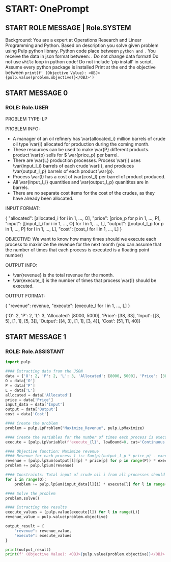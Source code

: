 # START: OnePrompt 
## START ROLE MESSAGE | Role.SYSTEM 
Background: You are a expert at Operations Research and Linear Programming and Python. Based on description you solve given problem using Pulp python library. Python code place between ```python and ```. You receive the data in json format between: <DATA></DATA>. Do not change data format! Do not use `while` loop in python code! Do not include 'pip install' in script. Assume every python package is installed Print at the end the objective between <OBJ></OBJ> `print(f' (Objective Value): <OBJ>{pulp.value(problem.objective)}</OBJ>')`  
## START MESSAGE 0 
### ROLE: Role.USER
<DESCRIPTION>
PROBLEM TYPE: LP

PROBLEM INFO: 

- A manager of an oil refinery has \var{allocated_i} million barrels of crude oil type \var{i} allocated for production during the coming month. 
- These resources can be used to make \var{P} different products. product \var{p} sells for $ \var{price_p} per barrel.
- There are \var{L} production processes. Process \var{l} uses \var{input_l_i} barrels of each crude \var{i}, and produces \var{output_l_p} barrels of each product \var{p}. 
- Process \var{l} has a cost of \var{cost_l} per barrel of product produced.
- All \var{input_l_i} quantities and \var{output_l_p} quanitites are in barrels. 
- There are no separate cost items for the cost of the crudes, as they have already been allocated.

INPUT FORMAT: 

{
    "allocated": [allocated_i for i in 1, ..., O],
    "price": [price_p for p in 1, ..., P],
    "input": [[input_l_i for i in 1, ..., O] for l in 1, ..., L],
    "output": [[output_l_p for p in 1, ..., P] for l in 1, ..., L],
    "cost": [cost_l for l in 1, ..., L]
}

OBJECTIVE: We want to know how many times should we execute each process to maximize the revenue for the next month (you can assume that the number of times that each process is executed is a floating point number)

OUTPUT INFO:

- \var{revenue} is the total revenue for the month.
- \var{execute_l} is the number of times that process \var{l} should be executed.

OUTPUT FORMAT:

{
    "revenue": revenue,
    "execute": [execute_l for l in 1, ..., L]
}

</DESCRIPTION>
<DATA>
{'O': 2, 'P': 2, 'L': 3, 'Allocated': [8000, 5000], 'Price': [38, 33], 'Input': [[3, 5], [1, 1], [5, 3]], 'Output': [[4, 3], [1, 1], [3, 4]], 'Cost': [51, 11, 40]}</DATA>


## START MESSAGE 1 
### ROLE: Role.ASSISTANT
```python
import pulp

#### Extracting data from the JSON
data = {'O': 2, 'P': 2, 'L': 3, 'Allocated': [8000, 5000], 'Price': [38, 33], 'Input': [[3, 5], [1, 1], [5, 3]], 'Output': [[4, 3], [1, 1], [3, 4]], 'Cost': [51, 11, 40]}
O = data['O']
P = data['P']
L = data['L']
allocated = data['Allocated']
price = data['Price']
input_data = data['Input']
output = data['Output']
cost = data['Cost']

#### Create the problem
problem = pulp.LpProblem("Maximize_Revenue", pulp.LpMaximize)

#### Create the variables for the number of times each process is executed
execute = [pulp.LpVariable(f'execute_{l}', lowBound=0, cat='Continuous') for l in range(L)]

#### Objective function: Maximize revenue
#### Revenue for each process l is: Sum(p)(output_l_p * price_p) - execute_l * cost_l
revenue = [pulp.lpSum(output[l][p] * price[p] for p in range(P)) * execute[l] - execute[l] * cost[l] for l in range(L)]
problem += pulp.lpSum(revenue)

#### Constraints: Total input of crude oil i from all processes should not exceed allocated_i
for i in range(O):
    problem += pulp.lpSum(input_data[l][i] * execute[l] for l in range(L)) <= allocated[i]

#### Solve the problem
problem.solve()

#### Extracting the results
execute_values = [pulp.value(execute[l]) for l in range(L)]
revenue_value = pulp.value(problem.objective)

output_result = {
    "revenue": revenue_value,
    "execute": execute_values
}

print(output_result)
print(f' (Objective Value): <OBJ>{pulp.value(problem.objective)}</OBJ>')
```

